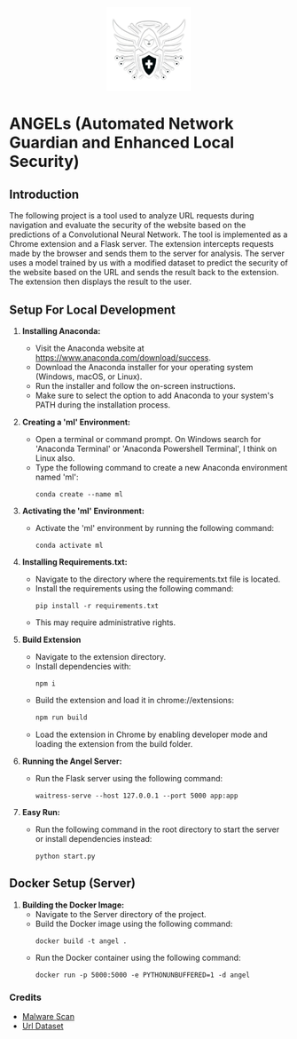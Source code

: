 <p align="center">
    <img src="angel.png" alt="Image" width="30%" height="30%">
</p>


# ANGELs (Automated Network Guardian and Enhanced Local Security)

## Introduction
The following project is a tool used to analyze URL requests during navigation and evaluate the security of the website based on the predictions of a Convolutional Neural Network. The tool is implemented as a Chrome extension and a Flask server. The extension
intercepts requests made by the browser and sends them to the server for analysis. The server uses a model trained by us with a modified dataset to predict the security of the website based on the URL and sends the result back to the extension. The extension then displays the result to the user.

## Setup For Local Development

1. **Installing Anaconda:**
   - Visit the Anaconda website at https://www.anaconda.com/download/success.
   - Download the Anaconda installer for your operating system (Windows, macOS, or Linux).
   - Run the installer and follow the on-screen instructions.
   - Make sure to select the option to add Anaconda to your system's PATH during the installation process.

2. **Creating a 'ml' Environment:**
   - Open a terminal or command prompt. On Windows search for 'Anaconda Terminal' or 'Anaconda Powershell Terminal', I think on Linux also.
   - Type the following command to create a new Anaconda environment named 'ml':
     ```
     conda create --name ml
     ```

3. **Activating the 'ml' Environment:**
   - Activate the 'ml' environment by running the following command:
     ```
     conda activate ml
     ```

4. **Installing Requirements.txt:**
   - Navigate to the directory where the requirements.txt file is located.
   - Install the requirements using the following command:
     ```
     pip install -r requirements.txt
     ```
   - This may require administrative rights.

5. **Build Extension**
   - Navigate to the extension directory.
   - Install dependencies with:
     ```
     npm i
     ```
   - Build the extension and load it in chrome://extensions:
     ```bash
     npm run build
     ```
   - Load the extension in Chrome by enabling developer mode and loading the extension from the build folder.

6. **Running the Angel Server:**
   - Run the Flask server using the following command:
     ```
     waitress-serve --host 127.0.0.1 --port 5000 app:app
     ```

7. **Easy Run:**
   - Run the following command in the root directory to start the server or install dependencies instead:
     ```
     python start.py
     ```

## Docker Setup (Server)

1. **Building the Docker Image:**
   - Navigate to the Server directory of the project.
   - Build the Docker image using the following command:
     ```
     docker build -t angel .
     ```
   - Run the Docker container using the following command:
     ```
     docker run -p 5000:5000 -e PYTHONUNBUFFERED=1 -d angel
     ```

### Credits

- [Malware Scan](https://github.com/password123456/malwarescanner/tree/main)
- [Url Dataset](https://www.kaggle.com/datasets/sid321axn/malicious-urls-dataset/data)  